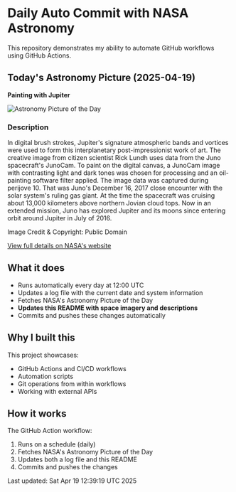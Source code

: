 # Daily Auto Commit with NASA Astronomy
This repository demonstrates my ability to automate GitHub workflows using GitHub Actions.

## Today's Astronomy Picture (2025-04-19)
**Painting with Jupiter**

![Astronomy Picture of the Day](https://apod.nasa.gov/apod/image/2504/PIA21983JupiterLundh1024.jpg)

### Description
In digital brush strokes, Jupiter's signature atmospheric bands and vortices were used to form this interplanetary post-impressionist work of art. The creative image from citizen scientist Rick Lundh uses data from the Juno spacecraft's JunoCam. To paint on the digital canvas, a JunoCam image with contrasting light and dark tones was chosen for processing and an oil-painting software filter applied. The image data was captured during perijove 10. That was Juno's December 16, 2017 close encounter with the solar system's ruling gas giant. At the time the spacecraft was cruising about 13,000 kilometers above northern Jovian cloud tops. Now in an extended mission, Juno has explored Jupiter and its moons since entering orbit around Jupiter in July of 2016.

Image Credit & Copyright: Public Domain

[View full details on NASA's website](https://apod.nasa.gov/apod/astropix.html)

## What it does
- Runs automatically every day at 12:00 UTC
- Updates a log file with the current date and system information
- Fetches NASA's Astronomy Picture of the Day
- **Updates this README with space imagery and descriptions**
- Commits and pushes these changes automatically

## Why I built this
This project showcases:
- GitHub Actions and CI/CD workflows
- Automation scripts
- Git operations from within workflows
- Working with external APIs

## How it works
The GitHub Action workflow:
1. Runs on a schedule (daily)
2. Fetches NASA's Astronomy Picture of the Day
3. Updates both a log file and this README
4. Commits and pushes the changes

Last updated: Sat Apr 19 12:39:19 UTC 2025
